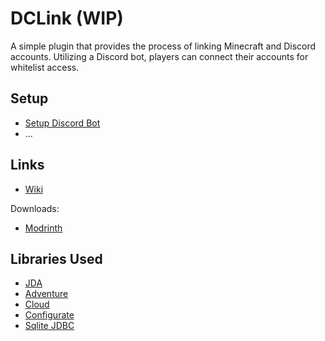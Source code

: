 # DCLink (WIP)

A simple plugin that provides the process of linking Minecraft and Discord accounts. Utilizing a Discord bot, players can connect their accounts for whitelist access.

## Setup

- [Setup Discord Bot](https://github.com/Kalimero2Team/dclink/wiki/Setup-Discord-Bot)
- ...

## Links

- [Wiki](https://github.com/Kalimero2Team/dclink/wiki/)

Downloads:
- [Modrinth](https://modrinth.com/plugin/dclink)



## Libraries Used

- [JDA](https://github.com/DV8FromTheWorld/JDA)
- [Adventure](https://github.com/KyoriPowered/adventure)
- [Cloud](https://github.com/Incendo/cloud)
- [Configurate](https://github.com/SpongePowered/Configurate) 
- [Sqlite JDBC](https://github.com/xerial/sqlite-jdbc)

